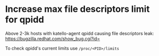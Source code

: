 # Increase max file descriptors limit for qpidd

Above 2-3k hosts with katello-agent qpidd causing file descriptors leak: https://bugzilla.redhat.com/show_bug.cgi?id=

To check qpidd's current limits use `/proc/<PID>/limits`

